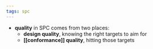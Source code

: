 ```yaml
---
tags: spc
---
```


- **quality** in SPC comes from two places:
	- **design quality**, knowing the right targets to aim for
	- **[[conformance]] quality**, hitting those targets